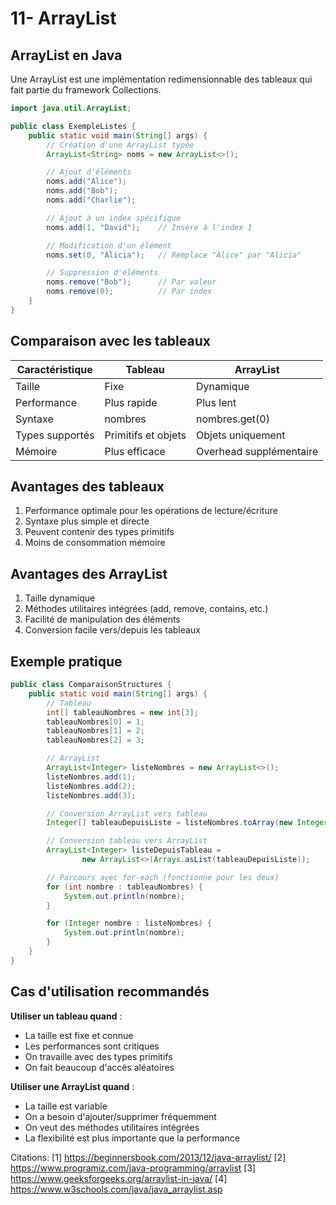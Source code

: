 # 11- ArrayList

## ArrayList en Java

Une ArrayList est une implémentation redimensionnable des tableaux qui fait partie du framework Collections.

```java
import java.util.ArrayList;

public class ExempleListes {
    public static void main(String[] args) {
        // Création d'une ArrayList typée
        ArrayList<String> noms = new ArrayList<>();

        // Ajout d'éléments
        noms.add("Alice");
        noms.add("Bob");
        noms.add("Charlie");

        // Ajout à un index spécifique
        noms.add(1, "David");    // Insère à l'index 1

        // Modification d'un élément
        noms.set(0, "Alicia");   // Remplace "Alice" par "Alicia"

        // Suppression d'éléments
        noms.remove("Bob");      // Par valeur
        noms.remove(0);          // Par index
    }
}
```

## Comparaison avec les tableaux

| Caractéristique | Tableau             | ArrayList               |
|-----------------|---------------------|-------------------------|
| Taille          | Fixe                | Dynamique               |
| Performance     | Plus rapide         | Plus lent               |
| Syntaxe         | nombres             | nombres.get(0)          |
| Types supportés | Primitifs et objets | Objets uniquement       |
| Mémoire         | Plus efficace       | Overhead supplémentaire |

## Avantages des tableaux

1. Performance optimale pour les opérations de lecture/écriture
2. Syntaxe plus simple et directe
3. Peuvent contenir des types primitifs
4. Moins de consommation mémoire

## Avantages des ArrayList

1. Taille dynamique
2. Méthodes utilitaires intégrées (add, remove, contains, etc.)
3. Facilité de manipulation des éléments
4. Conversion facile vers/depuis les tableaux

## Exemple pratique

```java
public class ComparaisonStructures {
    public static void main(String[] args) {
        // Tableau
        int[] tableauNombres = new int[3];
        tableauNombres[0] = 1;
        tableauNombres[1] = 2;
        tableauNombres[2] = 3;

        // ArrayList
        ArrayList<Integer> listeNombres = new ArrayList<>();
        listeNombres.add(1);
        listeNombres.add(2);
        listeNombres.add(3);

        // Conversion ArrayList vers tableau
        Integer[] tableauDepuisListe = listeNombres.toArray(new Integer[0]);

        // Conversion tableau vers ArrayList
        ArrayList<Integer> listeDepuisTableau =
                new ArrayList<>(Arrays.asList(tableauDepuisListe));

        // Parcours avec for-each (fonctionne pour les deux)
        for (int nombre : tableauNombres) {
            System.out.println(nombre);
        }

        for (Integer nombre : listeNombres) {
            System.out.println(nombre);
        }
    }
}
```

## Cas d'utilisation recommandés

**Utiliser un tableau quand** :

- La taille est fixe et connue
- Les performances sont critiques
- On travaille avec des types primitifs
- On fait beaucoup d'accès aléatoires

**Utiliser une ArrayList quand** :

- La taille est variable
- On a besoin d'ajouter/supprimer fréquemment
- On veut des méthodes utilitaires intégrées
- La flexibilité est plus importante que la performance

Citations:
[1] https://beginnersbook.com/2013/12/java-arraylist/
[2] https://www.programiz.com/java-programming/arraylist
[3] https://www.geeksforgeeks.org/arraylist-in-java/
[4] https://www.w3schools.com/java/java_arraylist.asp